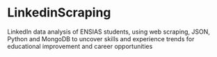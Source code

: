 # LinkedinScraping
LinkedIn data analysis of ENSIAS students, using web scraping, JSON, Python and MongoDB to uncover skills and experience trends for educational improvement and career opportunities
